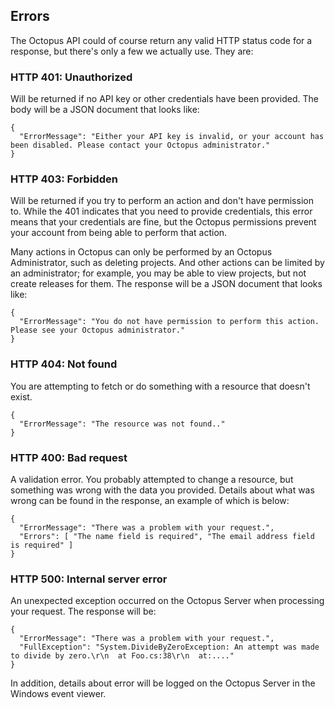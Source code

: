 ## Errors

The Octopus API could of course return any valid HTTP status code for a response, but there's only a few we actually use. They are:

### HTTP 401: Unauthorized  

Will be returned if no API key or other credentials have been provided. The body will be a JSON document that looks like:

    { 
      "ErrorMessage": "Either your API key is invalid, or your account has been disabled. Please contact your Octopus administrator." 
    }

### HTTP 403: Forbidden

Will be returned if you try to perform an action and don't have permission to. While the 401 indicates that you need to provide credentials, this error means that your credentials are fine, but the Octopus permissions prevent your account from being able to perform that action. 

Many actions in Octopus can only be performed by an Octopus Administrator, such as deleting projects. And other actions can be limited by an administrator; for example, you may be able to view projects, but not create releases for them. The response will be a JSON document that looks like:

    {
      "ErrorMessage": "You do not have permission to perform this action. Please see your Octopus administrator."
    }

### HTTP 404: Not found

You are attempting to fetch or do something with a resource that doesn't exist. 

    {
      "ErrorMessage": "The resource was not found.."
    }

### HTTP 400: Bad request

A validation error. You probably attempted to change a resource, but something was wrong with the data you provided. Details about what was wrong can be found in the response, an example of which is below:

    {
      "ErrorMessage": "There was a problem with your request.",
      "Errors": [ "The name field is required", "The email address field is required" ] 
    }

### HTTP 500: Internal server error

An unexpected exception occurred on the Octopus Server when processing your request. The response will be:

    {
      "ErrorMessage": "There was a problem with your request.",
      "FullException": "System.DivideByZeroException: An attempt was made to divide by zero.\r\n  at Foo.cs:38\r\n  at:...."
    }

In addition, details about error will be logged on the Octopus Server in the Windows event viewer. 
